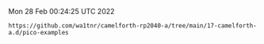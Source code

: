 Mon 28 Feb 00:24:25 UTC 2022

    https://github.com/wa1tnr/camelforth-rp2040-a/tree/main/17-camelforth-a.d/pico-examples


